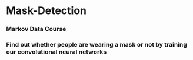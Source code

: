 # Mask-Detection
### Markov Data Course
### Find out whether people are wearing a mask or not by training our convolutional neural networks
